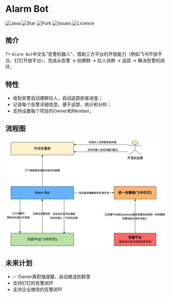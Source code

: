 # Alarm Bot

![Java](https://img.shields.io/badge/language-java-green.svg)
![Star](https://img.shields.io/github/stars/zzq0324/alarm-bot)
![Fork](https://img.shields.io/github/forks/zzq0324/alarm-bot)
![Issues](https://img.shields.io/github/issues/zzq0324/alarm-bot)
![Licence](https://img.shields.io/github/license/zzq0324/alarm-bot)

## 简介

?> `Alarm Bot`中文名"告警机器人"，借助三方平台的开放能力（例如飞书开放平台、钉钉开放平台），完成从告警 -> 创建群 -> 拉人进群 -> 追踪 -> 解决告警的闭环。

## 特性

- 收到告警自动建群拉人，自动追踪排查进度；
- 记录每个告警详细信息，便于追踪、统计和分析；
- 支持设置每个项目的Owner和Member。

## 流程图

<img src='./images/flow.jpg' width='600'></img>

## 未来计划

- ✅ Owner离职强提醒，自动推送到群里
- 支持钉钉的告警闭环
- 支持企业微信的告警闭环